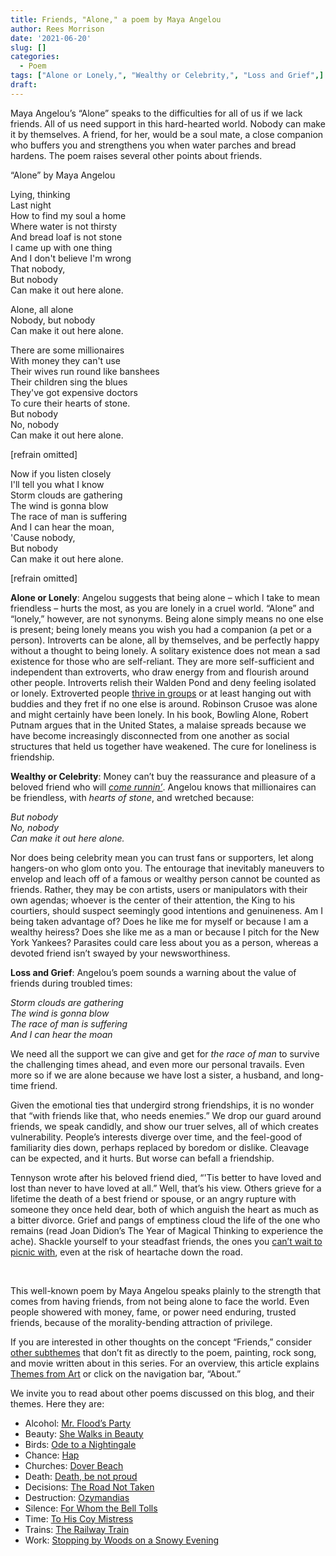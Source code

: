 ```yaml
---
title: Friends, "Alone," a poem by Maya Angelou
author: Rees Morrison
date: '2021-06-20'
slug: []
categories:
  - Poem
tags: ["Alone or Lonely,", "Wealthy or Celebrity,", "Loss and Grief",]
draft: 
---
```


Maya Angelou’s “Alone” speaks to the difficulties for all of us if we lack friends.  All of us need support in this hard-hearted world.  Nobody can make it by themselves.  A friend, for her, would be a soul mate, a close companion who buffers you and strengthens you when water parches and bread hardens.  The poem raises several other points about friends.

<!--more-->

“Alone” by Maya Angelou
 
Lying, thinking  
Last night  
How to find my soul a home  
Where water is not thirsty  
And bread loaf is not stone  
I came up with one thing  
And I don't believe I'm wrong  
That nobody,  
But nobody  
Can make it out here alone.  

Alone, all alone  
Nobody, but nobody  
Can make it out here alone.  

There are some millionaires  
With money they can't use  
Their wives run round like banshees  
Their children sing the blues  
They've got expensive doctors  
To cure their hearts of stone.  
But nobody  
No, nobody  
Can make it out here alone.  

[refrain omitted]

Now if you listen closely  
I'll tell you what I know  
Storm clouds are gathering  
The wind is gonna blow  
The race of man is suffering  
And I can hear the moan,  
'Cause nobody,  
But nobody  
Can make it out here alone.  

[refrain omitted]

**Alone or Lonely**:  Angelou suggests that being alone – which I take to mean friendless – hurts the most, as you are lonely in a cruel world.  “Alone” and “lonely,” however, are not synonyms.  Being alone simply means no one else is present; being lonely means you wish you had a companion (a pet or a person).  Introverts can be alone, all by themselves, and be perfectly happy without a thought to being lonely.  A solitary existence does not mean a sad existence for those who are self-reliant.  They are more self-sufficient and independent than extroverts, who draw energy from and flourish around other people.  Introverts relish their Walden Pond and deny feeling isolated or lonely.  Extroverted people [thrive in groups](BigChill) or at least hanging out with buddies and they fret if no one else is around.  Robinson Crusoe was alone and might certainly have been lonely.  In his book, Bowling Alone, Robert Putnam argues that in the United States, a malaise spreads because we have become increasingly disconnected from one another as social structures that held us together have weakened.  The cure for loneliness is friendship.  

**Wealthy or Celebrity**: Money can’t buy the reassurance and pleasure of a beloved friend who will [*come runnin’*](Taylor).  Angelou knows that millionaires can be friendless, with *hearts of stone*, and wretched because:

*But nobody*  
*No, nobody*  
*Can make it out here alone.*   

Nor does being celebrity mean you can trust fans or supporters, let along hangers-on who glom onto you.  The entourage that inevitably maneuvers to envelop and leach off of a famous or wealthy person cannot be counted as friends.  Rather, they may be con artists, users or manipulators with their own agendas; whoever is the center of their attention, the King to his courtiers, should suspect seemingly good intentions and genuineness.  Am I being taken advantage of?   Does he like me for myself or because I am a wealthy heiress?  Does she like me as a man or because I pitch for the New York Yankees?  Parasites could care less about you as a person, whereas a devoted friend isn’t swayed by your newsworthiness.

**Loss and Grief**:  Angelou’s poem sounds a warning about the value of friends during troubled times:  

*Storm clouds are gathering*  
*The wind is gonna blow*  
*The race of man is suffering*  
*And I can hear the moan*  

We need all the support we can give and get for *the race of man* to survive the challenging times ahead, and even more our personal travails.  Even more so if we are alone because we have lost a sister, a husband, and long-time friend.

Given the emotional ties that undergird strong friendships, it is no wonder that “with friends like that, who needs enemies.”  We drop our guard around friends, we speak candidly, and show our truer selves, all of which creates vulnerability.  People’s interests diverge over time, and the feel-good of familiarity dies down, perhaps replaced by boredom or dislike.  Cleavage can be expected, and it hurts.  But worse can befall a friendship.

Tennyson wrote after his beloved friend died, “'Tis better to have loved and lost than never to have loved at all.”  Well, that’s his view.  Others grieve for a lifetime the death of a best friend or spouse, or an angry rupture with someone they once held dear, both of which anguish the heart as much as a bitter divorce.  Grief and pangs of emptiness cloud the life of the one who remains (read Joan Didion’s The Year of Magical Thinking to experience the ache).  Shackle yourself to your steadfast friends, the ones you [can’t wait to picnic with](Grass), even at the risk of heartache down the road.

&nbsp;

This well-known poem by Maya Angelou speaks plainly to the strength that comes from having friends, from not being alone to face the world.  Even people showered with money, fame, or power need enduring, trusted friends, because of the morality-bending attraction of privilege.

If you are interested in other thoughts on the concept “Friends,” consider [other subthemes](Add) that don’t fit as directly to the poem, painting, rock song, and movie written about in this series.  For an overview, this article explains [Themes from Art](http://bit.ly/3sRXopI) or click on the navigation bar, “About.”

We invite you to read about other poems discussed on this blog, and their themes.  Here they are: 

* Alcohol: [Mr. Flood’s Party](https://themesfromart.com/post/2021-01-24-alcohol-flood-frost/alcohol/)
* Beauty: [She Walks in Beauty](https://themesfromart.com/post/2021-04-21-beauty-she-walks-in-beauty-a-poem-by-lord-byron/beautybyron/)
* Birds: [Ode to a Nightingale](https://themesfromart.com/post/2021-06-14-birds-ode-to-a-nightingale-a-poem-by-john-keats/birdskeats/)
* Chance: [Hap](https://themesfromart.com/post/2021-03-14-chancehap/chancehap/)
* Churches: [Dover Beach](https://themesfromart.com/post/2021-05-21-churches-from-dover-beach-a-poem-by-matthew-arnold/churchesarnold/)
* Death: [Death, be not proud](https://themesfromart.com/post/2021-05-03-death-from-death-be-not-proud-a-poem-by-john-donne/deathdonne/)
* Decisions: [The Road Not Taken](https://themesfromart.com/post/2021-02-08-decisions-from-the-road-not-taken-a-poem-by-robert-frost/decisionsroadfrost/)
* Destruction: [Ozymandias](https://themesfromart.com/post/2021-02-18-destruction-ozymandias-a-poem-by-percy-bysshe-shelley/destructoz/)
* Silence: [For Whom the Bell Tolls](https://themesfromart.com/post/2021-04-08-silencedonne/silencedonne/)
* Time: [To His Coy Mistress](https://themesfromart.com/post/2021-03-08-time-to-his-coy-mistress-by-andrew-marvell/timecoy/)
* Trains: [The Railway Train](https://themesfromart.com/post/2021-05-10-trains-from-the-railway-train-a-poem-by-emily-dickineson/trainsdickinson/)   
* Work: [Stopping by Woods on a Snowy Evening](https://themesfromart.com/post/2021-02-26-worksnowy/worksnowy/)
